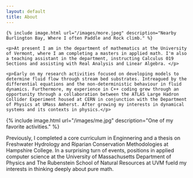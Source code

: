 ```yaml
---
layout: default
title: About
---
```

<div class="about">
    
    {% include image.html url="/images/more.jpeg" description="Nearby Burlington Bay, Where I often Paddle and Rock climb." %}
    
    <p>At present I am in the department of mathematics at the University of Vermont, where I am completing a masters in applied math. I'm also a teaching assistant in the department, instructing Calculus 019 Sections and assisting with Real Analysis and Linear Algebra. </p> 
    
    <p>Early on my research activities focused on developing models to determine fluid flow through stream bed substrates. Intreagued by the differential equations and the non-deterministic behaviour in fluid dynamics. Furthermore, my experience in C++ coding grew through an opportunity through a collaboration between the ATLAS Large Hadron Collider Experiment housed at CERN in conjunction with the Department of Physics at UMass Amherst. After growing my interests in dynamical systems and its contexts in physics.</p> 

{% include image.html url="/images/me.jpg" description="One of my favorite activities." %}


<p markdown="1">Previously, I completed a core curriculum in Enginnering and a thesis on Freshwater Hydrology and Riparian Conservation Methodologies at Hampshire College. In a surprising turn of events, positions in applied computer science at the University of Massachusetts Department of Physics and The Rubenstein School of Natural Resources at UVM fueld my interests in thinking deeply about pure math.   
</p>
